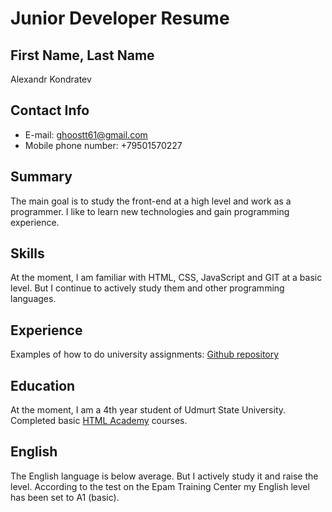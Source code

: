 # Junior Developer Resume
## First Name, Last Name
Alexandr Kondratev
## Contact Info
* E-mail: ghoostt61@gmail.com
* Mobile phone number: +79501570227
## Summary
The main goal is to study the front-end at a high level and work as a programmer.
I like to learn new technologies and gain programming experience.
## Skills
At the moment, I am familiar with HTML, CSS, JavaScript and GIT at a basic level.
But I continue to actively study them and other programming languages.
## Experience
Examples of how to do university assignments: [Github repository](https://github.com/Olexan7/study/branches)
## Education
At the moment, I am a 4th year student of Udmurt State University.
Completed basic [HTML Academy](https://htmlacademy.ru/profile/id1361979) courses.
## English
The English language is below average. But I actively study it and raise the level.
According to the test on the Epam Training Center my English level has been set to A1 (basic).